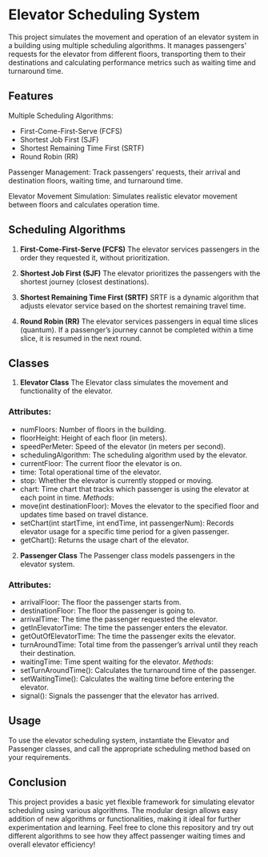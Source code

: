 # Elevator Scheduling System
This project simulates the movement and operation of an elevator system in a building using multiple scheduling algorithms.
It manages passengers' requests for the elevator from different floors, transporting them to their destinations and calculating performance metrics such as waiting time and turnaround time.

## Features
Multiple Scheduling Algorithms:
- First-Come-First-Serve (FCFS)
- Shortest Job First (SJF)
- Shortest Remaining Time First (SRTF)
- Round Robin (RR)
  
Passenger Management: Track passengers' requests, their arrival and destination floors, waiting time, and turnaround time.

Elevator Movement Simulation: Simulates realistic elevator movement between floors and calculates operation time.

## Scheduling Algorithms
1. **First-Come-First-Serve (FCFS)**
The elevator services passengers in the order they requested it, without prioritization.

2. **Shortest Job First (SJF)**
The elevator prioritizes the passengers with the shortest journey (closest destinations).

3. **Shortest Remaining Time First (SRTF)**
SRTF is a dynamic algorithm that adjusts elevator service based on the shortest remaining travel time.

4. **Round Robin (RR)**
The elevator services passengers in equal time slices (quantum). If a passenger’s journey cannot be completed within a time slice, it is resumed in the next round.

## Classes
1. **Elevator Class**
The Elevator class simulates the movement and functionality of the elevator.

### Attributes:
- numFloors: Number of floors in the building.
- floorHeight: Height of each floor (in meters).
- speedPerMeter: Speed of the elevator (in meters per second).
- schedulingAlgorithm: The scheduling algorithm used by the elevator.
- currentFloor: The current floor the elevator is on.
- time: Total operational time of the elevator.
- stop: Whether the elevator is currently stopped or moving.
- chart: Time chart that tracks which passenger is using the elevator at each point in time.
*Methods*:
- move(int destinationFloor): Moves the elevator to the specified floor and updates time based on travel distance.
- setChart(int startTime, int endTime, int passengerNum): Records elevator usage for a specific time period for a given passenger.
- getChart(): Returns the usage chart of the elevator.

2. **Passenger Class**
The Passenger class models passengers in the elevator system.

### Attributes:
- arrivalFloor: The floor the passenger starts from.
- destinationFloor: The floor the passenger is going to.
- arrivalTime: The time the passenger requested the elevator.
- getInElevatorTime: The time the passenger enters the elevator.
- getOutOfElevatorTime: The time the passenger exits the elevator.
- turnAroundTime: Total time from the passenger’s arrival until they reach their destination.
- waitingTime: Time spent waiting for the elevator.
*Methods*:
- setTurnAroundTime(): Calculates the turnaround time of the passenger.
- setWaitingTime(): Calculates the waiting time before entering the elevator.
- signal(): Signals the passenger that the elevator has arrived.

## Usage
To use the elevator scheduling system, instantiate the Elevator and Passenger classes, and call the appropriate scheduling method based on your requirements.

## Conclusion
This project provides a basic yet flexible framework for simulating elevator scheduling using various algorithms. The modular design allows easy addition of new algorithms or functionalities, making it ideal for further experimentation and learning.
Feel free to clone this repository and try out different algorithms to see how they affect passenger waiting times and overall elevator efficiency!

